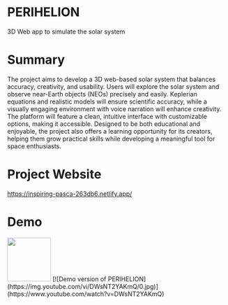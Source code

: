 # PERIHELION
3D Web app to simulate the solar system

# Summary
The project aims to develop a 3D web-based solar system that balances accuracy, creativity, and usability. Users will explore the solar system and observe near-Earth objects (NEOs) precisely and easily. Keplerian equations and realistic models will ensure scientific accuracy, while a visually engaging environment with voice narration will enhance creativity. The platform will feature a clean, intuitive interface with customizable options, making it accessible. Designed to be both educational and enjoyable, the project also offers a learning opportunity for its creators, helping them grow practical skills while developing a meaningful tool for space enthusiasts.

# Project Website
https://inspiring-pasca-263db6.netlify.app/

# Demo
<img src="https://img.youtube.com/vi/DWsNT2YAKmQ/0.jpg" width="100" height="100">
[![Demo version of PERIHELION](https://img.youtube.com/vi/DWsNT2YAKmQ/0.jpg)](https://www.youtube.com/watch?v=DWsNT2YAKmQ)
